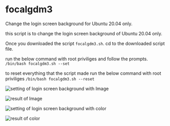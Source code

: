 # focalgdm3
Change the login screen background for Ubuntu 20.04 only.

this script is to change the login screen background of Ubuntu 20.04 only.

Once you downloaded the script `focalgdm3.sh`. cd to the downloaded script file.

run the below command with root priviliges and follow the prompts.
`/bin/bash focalgdm3.sh --set`

to reset everything that the script made
run the below command with root priviliges
`/bin/bash focalgdm3.sh --reset`

![setting of login screen background with Image](https://i.stack.imgur.com/tL8Rq.gif)

![result of Image](https://i.stack.imgur.com/ssYjj.png)

![setting of login screen background with color](https://i.stack.imgur.com/vAWf1.gif)

![result of color](https://i.stack.imgur.com/KmliD.png)


